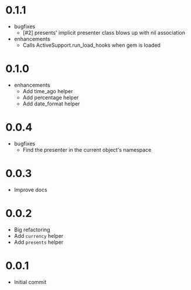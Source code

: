 # 0.1.1

- bugfixes
  - [#2] presents' implicit presenter class blows up with nil association
- enhancements
  - Calls ActiveSupport.run_load_hooks when gem is loaded

# 0.1.0

- enhancements
  - Add time_ago helper
  - Add percentage helper
  - Add date_format helper

# 0.0.4

- bugfixes
  - Find the presenter in the current object's namespace

# 0.0.3

- Improve docs

# 0.0.2

- Big refactoring
- Add `currency` helper
- Add `presents` helper

# 0.0.1

- Initial commit
